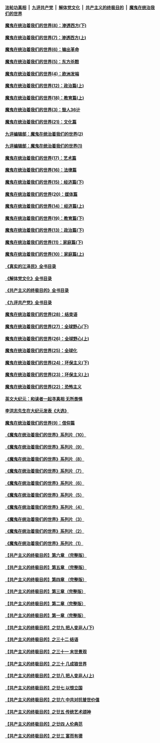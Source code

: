 ####  [法轮功真相](../../../../basic/blob/master/README.md?t=10250501) &nbsp;|&nbsp; [九评共产党](../../../../9ping.md/blob/master/README.md?t=10250501) &nbsp;|&nbsp; [解体党文化](../../../../jtdwh.md/blob/master/README.md?t=10250501)  &nbsp;|&nbsp; [共产主义的终极目的](../../../../gczydzjmd.md/blob/master/README.md?t=10250501) &nbsp;|&nbsp; [魔鬼在统治我们的世界](../../../../mgztzwmdsj.md/blob/master/README.md?t=10250501) 

#### [魔鬼在统治着我们的世界(8)：渗透西方(下)](../pages/nsc422/n10429603.md?t=10250501) 

#### [魔鬼在统治着我们的世界(7)：渗透西方(上)](../pages/nsc422/n10426013.md?t=10250501) 

#### [魔鬼在统治着我们的世界(6)：输出革命](../pages/nsc422/n10421536.md?t=10250501) 

#### [魔鬼在统治着我们的世界(5)：东方杀戮](../pages/nsc422/n10417707.md?t=10250501) 

#### [魔鬼在统治着我们的世界(4)：欧洲发端](../pages/nsc422/n10414890.md?t=10250501) 

#### [魔鬼在统治着我们的世界(12)：政治篇(上)](../pages/nsc422/n10444576.md?t=10250501) 

#### [魔鬼在统治着我们的世界(18)：教育篇(上)](../pages/nsc422/n10526970.md?t=10250501) 

#### [魔鬼在统治着我们的世界(3)：毁人36计](../pages/nsc422/n10411583.md?t=10250501) 

#### [魔鬼在统治着我们的世界(21)：文化篇](../pages/nsc422/n10597706.md?t=10250501) 

#### [九评编辑部：魔鬼在统治着我们的世界(2)](../pages/nsc422/n10410036.md?t=10250501) 

#### [九评编辑部：魔鬼在统治着我们的世界(1)](../pages/nsc422/n10406825.md?t=10250501) 

#### [魔鬼在统治着我们的世界(17)：艺术篇](../pages/nsc422/n10499093.md?t=10250501) 

#### [魔鬼在统治着我们的世界(16)：法律篇](../pages/nsc422/n10485969.md?t=10250501) 

#### [魔鬼在统治着我们的世界(15)：经济篇(下)](../pages/nsc422/n10469975.md?t=10250501) 

#### [魔鬼在统治着我们的世界(20)：媒体篇](../pages/nsc422/n10586579.md?t=10250501) 

#### [魔鬼在统治着我们的世界(14)：经济篇(上)](../pages/nsc422/n10457370.md?t=10250501) 

#### [魔鬼在统治着我们的世界(19)：教育篇(下)](../pages/nsc422/n10564808.md?t=10250501) 

#### [魔鬼在统治着我们的世界(13)：政治篇(下)](../pages/nsc422/n10448270.md?t=10250501) 

#### [魔鬼在统治着我们的世界(11)：家庭篇(下)](../pages/nsc422/n10440961.md?t=10250501) 

#### [魔鬼在统治着我们的世界(10)：家庭篇(上)](../pages/nsc422/n10435448.md?t=10250501) 

#### [《真实的江泽民》全书目录](../pages/nsc422/n13721399.md?t=10250501) 

#### [《解体党文化》全书目录](../pages/nsc422/n13721157.md?t=10250501) 

#### [《共产主义的终极目的》全书目录](../pages/nsc422/n13721048.md?t=10250501) 

#### [《九评共产党》全书目录](../pages/nsc422/n13708085.md?t=10250501) 

#### [魔鬼在统治着我们的世界(28)：结束语](../pages/nsc422/n10936246.md?t=10250501) 

#### [魔鬼在统治着我们的世界(27)：全球野心(下)](../pages/nsc422/n10928319.md?t=10250501) 

#### [魔鬼在统治着我们的世界(26)：全球野心(上)](../pages/nsc422/n10900318.md?t=10250501) 

#### [魔鬼在统治着我们的世界(25)：全球化](../pages/nsc422/n10788205.md?t=10250501) 

#### [魔鬼在统治着我们的世界(24)：环保主义(下)](../pages/nsc422/n10695307.md?t=10250501) 

#### [魔鬼在统治着我们的世界(23)：环保主义(上)](../pages/nsc422/n10688613.md?t=10250501) 

#### [魔鬼在统治着我们的世界(22)：恐怖主义](../pages/nsc422/n10614727.md?t=10250501) 

#### [英文大纪元：和读者一起寻真相 无所畏惧](../pages/nsc422/n12542027.md?t=10250501) 

#### [李洪志先生在大纪元发表《大选》](../pages/nsc422/n12534746.md?t=10250501) 

#### [魔鬼在统治着我们的世界(9)：信仰篇](../pages/nsc422/n10432159.md?t=10250501) 

#### [《魔鬼在统治着我们的世界》系列片（10）](../pages/nsc422/n12292670.md?t=10250501) 

#### [《魔鬼在统治着我们的世界》系列片（9）](../pages/nsc422/n12290859.md?t=10250501) 

#### [《魔鬼在统治着我们的世界》系列片（8）](../pages/nsc422/n12287445.md?t=10250501) 

#### [《魔鬼在统治着我们的世界》系列片（7）](../pages/nsc422/n12283425.md?t=10250501) 

#### [《魔鬼在统治着我们的世界》系列片（6）](../pages/nsc422/n12282314.md?t=10250501) 

#### [《魔鬼在统治着我们的世界》系列片（5）](../pages/nsc422/n12281419.md?t=10250501) 

#### [《魔鬼在统治着我们的世界》系列片（4）](../pages/nsc422/n12274024.md?t=10250501) 

#### [《魔鬼在统治着我们的世界》系列片（3）](../pages/nsc422/n12271322.md?t=10250501) 

#### [《魔鬼在统治着我们的世界》系列片（2）](../pages/nsc422/n12269049.md?t=10250501) 

#### [《魔鬼在统治着我们的世界》系列片（1）](../pages/nsc422/n12267575.md?t=10250501) 

#### [【共产主义的终极目的】第六章 （完整版）](../pages/nsc422/n11428913.md?t=10250501) 

#### [【共产主义的终极目的】第五章 （完整版）](../pages/nsc422/n11428912.md?t=10250501) 

#### [【共产主义的终极目的】第四章 （完整版）](../pages/nsc422/n11428907.md?t=10250501) 

#### [【共产主义的终极目的】第三章（完整版）](../pages/nsc422/n11428848.md?t=10250501) 

#### [【共产主义的终极目的】第二章（完整版）](../pages/nsc422/n11428831.md?t=10250501) 

#### [【共产主义的终极目的】第一章（完整版）](../pages/nsc422/n11417651.md?t=10250501) 

#### [【共产主义的终极目的】之廿九 把人变非人(下)](../pages/nsc422/n11344140.md?t=10250501) 

#### [【共产主义的终极目的】之三十二 结语](../pages/nsc422/n11360535.md?t=10250501) 

#### [【共产主义的终极目的】之三十一 末世景观](../pages/nsc422/n11351129.md?t=10250501) 

#### [【共产主义的终极目的】之三十 几成狼世界](../pages/nsc422/n11348280.md?t=10250501) 

#### [【共产主义的终极目的】之廿八 把人变非人(上)](../pages/nsc422/n11340492.md?t=10250501) 

#### [【共产主义的终极目的】之廿七 以恨立国](../pages/nsc422/n11336944.md?t=10250501) 

#### [【共产主义的终极目的】之廿六 中共对抗普世价值](../pages/nsc422/n11324785.md?t=10250501) 

#### [【共产主义的终极目的】之廿五 传统艺术颂神](../pages/nsc422/n11296396.md?t=10250501) 

#### [【共产主义的终极目的】之廿四 人伦典范](../pages/nsc422/n11296397.md?t=10250501) 

#### [【共产主义的终极目的】之廿三 富而有德](../pages/nsc422/n11283598.md?t=10250501) 

